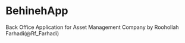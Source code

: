 # BehinehApp
Back Office Application for Asset Management Company
by Roohollah Farhadi(@Rf_Farhadi)
